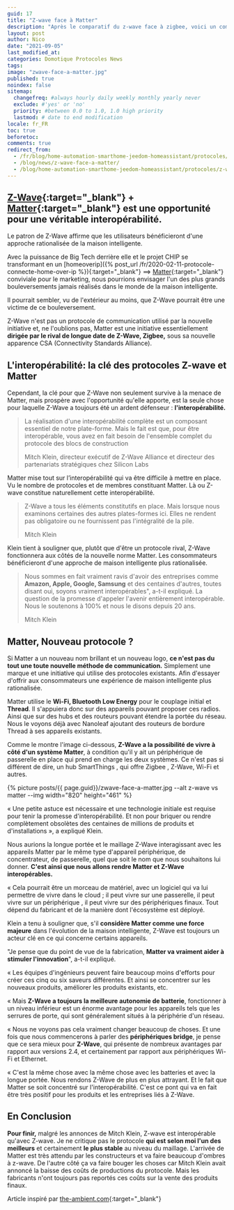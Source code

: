```yaml
---
guid: 17
title: "Z-wave face à Matter"
description: "Après le comparatif du z-wave face à zigbee, voici un comparatif face à Matter"
layout: post
author: Nico
date: "2021-09-05"
last_modified_at:
categories: Domotique Protocoles News
tags:
image: "zwave-face-a-matter.jpg"
published: true
noindex: false
sitemap:
  changefreq: #always hourly daily weekly monthly yearly never
  exclude: #'yes' or 'no'
  priority: #between 0.0 to 1.0, 1.0 high priority
  lastmod: # date to end modification
locale: fr_FR
toc: true
beforetoc:
comments: true
redirect_from:
  - /fr/blog/home-automation-smarthome-jeedom-homeassistant/protocoles/z-wave-face-a-matter/
  - /blog/news/z-wave-face-a-matter/
  - /blog/home-automation-smarthome-jeedom-homeassistant/protocoles/z-wave-face-a-matter/
---
```

## [Z-Wave](https://z-wavealliance.org/){:target="_blank"} + [Matter](https://buildwithmatter.com/){:target="_blank"} est une opportunité pour une véritable interopérabilité.

Le patron de Z-Wave affirme que les utilisateurs bénéficieront d'une approche rationalisée de la maison intelligente.

Avec la puissance de Big Tech derrière elle et le projet CHIP se transformant en un [homeoverip]({% post_url /fr/2020-02-11-protocole-connecte-home-over-ip %}){:target="_blank"} ==> [Matter](https://buildwithmatter.com/){:target="_blank"} conviviale pour le marketing, nous pourrions envisager l'un des plus grands bouleversements jamais réalisés dans le monde de la maison intelligente.

Il pourrait sembler, vu de l'extérieur au moins, que Z-Wave pourrait être une victime de ce bouleversement.

Z-Wave n'est pas un protocole de communication utilisé par la nouvelle initiative et, ne l'oublions pas, Matter est une initiative essentiellement **dirigée par le rival de longue date de Z-Wave, Zigbee,** sous sa nouvelle apparence CSA (Connectivity Standards Alliance).

## L'interopérabilité: la clé des protocoles Z-wave et Matter

Cependant, la clé pour que Z-Wave non seulement survive à la menace de Matter, mais prospère avec l'opportunité qu'elle apporte, est la seule chose pour laquelle Z-Wave a toujours été un ardent défenseur : **l'interopérabilité.**

> La réalisation d'une interopérabilité complète est un composant essentiel de notre plate-forme. Mais le fait est que, pour être interopérable, vous avez en fait besoin de l'ensemble complet du protocole des blocs de construction
>
> Mitch Klein, directeur exécutif de Z-Wave Alliance et directeur des partenariats stratégiques chez Silicon Labs

Matter mise tout sur l’interopérabilité qui va être difficile à mettre en place. Vu le nombre de protocoles et de membres constituant Matter. Là ou Z-wave constitue naturellement cette interopérabilité.

> Z-Wave a tous les éléments constitutifs en place. Mais lorsque nous examinons certaines des autres plates-formes ici. Elles ne rendent pas obligatoire ou ne fournissent pas l'intégralité de la pile.
>
> Mitch Klein

Klein tient à souligner que, plutôt que d'être un protocole rival, Z-Wave fonctionnera aux côtés de la nouvelle norme Matter. Les consommateurs bénéficieront d'une approche de maison intelligente plus rationalisée.

> Nous sommes en fait vraiment ravis d'avoir des entreprises comme **Amazon, Apple, Google, Samsung** et des centaines d'autres, toutes disant oui, soyons vraiment interopérables", a-t-il expliqué. La question de la promesse d'appeler l'avenir entièrement interopérable. Nous le soutenons à 100% et nous le disons depuis 20 ans.
>
> Mitch Klein

## Matter, Nouveau protocole ?

Si Matter a un nouveau nom brillant et un nouveau logo, **ce n'est pas du tout une toute nouvelle méthode de communication.** Simplement une marque et une initiative qui utilise des protocoles existants. Afin d'essayer d'offrir aux consommateurs une expérience de maison intelligente plus rationalisée.

Matter utilise le **Wi-Fi, Bluetooth Low Energy** pour le couplage initial et **Thread**. Il s'appuiera donc sur des appareils pouvant proposer ces radios. Ainsi que sur des hubs et des routeurs pouvant étendre la portée du réseau. Nous le voyons déjà avec Nanoleaf ajoutant des routeurs de bordure Thread à ses appareils existants.

Comme le montre l'image ci-dessous, **Z-Wave a la possibilité de vivre à côté d'un système Matter**, à condition qu'il y ait un périphérique de passerelle en place qui prend en charge les deux systèmes. Ce n'est pas si différent de dire, un hub SmartThings , qui offre Zigbee , Z-Wave, Wi-Fi et autres.

{% picture posts/{{ page.guid}}/zwave-face-a-matter.jpg --alt z-wave vs matter --img width="820" height="461" %}

« Une petite astuce est nécessaire et une technologie initiale est requise pour tenir la promesse d'interopérabilité. Et non pour briquer ou rendre complètement obsolètes des centaines de millions de produits et d'installations », a expliqué Klein.

Nous aurions la longue portée et le maillage Z-Wave interagissant avec les appareils Matter par le même type d'appareil périphérique, de concentrateur, de passerelle, quel que soit le nom que nous souhaitons lui donner. **C'est ainsi que nous allons rendre Matter et Z-Wave interopérables.**

« Cela pourrait être un morceau de matériel, avec un logiciel qui va lui permettre de vivre dans le cloud ; il peut vivre sur une passerelle, il peut vivre sur un périphérique , il peut vivre sur des périphériques finaux. Tout dépend du fabricant et de la manière dont l'écosystème est déployé.

Klein a tenu à souligner que, s'il **considère Matter comme une force majeure** dans l'évolution de la maison intelligente, Z-Wave est toujours un acteur clé en ce qui concerne certains appareils.

"Je pense que du point de vue de la fabrication, **Matter va vraiment aider à stimuler l'innovation**", a-t-il expliqué.

« Les équipes d'ingénieurs peuvent faire beaucoup moins d'efforts pour créer ces cinq ou six saveurs différentes. Et ainsi se concentrer sur les nouveaux produits, améliorer les produits existants, etc.

« Mais **Z-Wave a toujours la meilleure autonomie de batterie**, fonctionner à un niveau inférieur est un énorme avantage pour les appareils tels que les serrures de porte, qui sont généralement situés à la périphérie d'un réseau.

« Nous ne voyons pas cela vraiment changer beaucoup de choses. Et une fois que nous commencerons à parler des **périphériques bridge**, je pense que ce sera mieux pour **Z-Wave**, qui présente de nombreux avantages par rapport aux versions 2.4, et certainement par rapport aux périphériques Wi-Fi et Ethernet.

« C'est la même chose avec la même chose avec les batteries et avec la longue portée. Nous rendons Z-Wave de plus en plus attrayant. Et le fait que Matter se soit concentré sur l'interopérabilité. C'est ce pont qui va en fait être très positif pour les produits et les entreprises liés à Z-Wave.

## En Conclusion

**Pour finir,** malgré les annonces de Mitch Klein, Z-wave est interopérable qu'avec Z-wave. Je ne critique pas le protocole **qui est selon moi l'un des meilleurs** et certainement **le plus stable** au niveau du maillage. L'arrivée de Matter est très attendu par les constructeurs et va faire beaucoup d'ombres à z-wave. De l'autre côté ça va faire bouger les choses car Mitch Klein avait annoncé la baisse des coûts de productions du protocole. Mais les fabricants n'ont toujours pas reportés ces coûts sur la vente des produits finaux.

Article inspiré par [the-ambient.com](https://www.the-ambient.com/){:target="_blank"}
